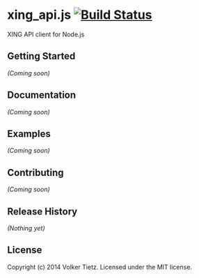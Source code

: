 # xing_api.js [![Build Status](https://secure.travis-ci.org/volkert/xing-apijs.png?branch=master)](http://travis-ci.org/volkert/xing-apijs)

XING API client for Node.js

## Getting Started
_(Coming soon)_

## Documentation
_(Coming soon)_

## Examples
_(Coming soon)_

## Contributing
_(Coming soon)_

## Release History
_(Nothing yet)_

## License
Copyright (c) 2014 Volker Tietz. Licensed under the MIT license.
